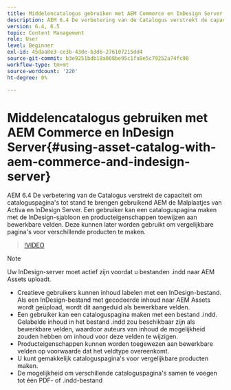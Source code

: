 ```yaml
---
title: Middelencatalogus gebruiken met AEM Commerce en InDesign Server
description: AEM 6.4 De verbetering van de Catalogus verstrekt de capaciteit om cataloguspagina's tot stand te brengen gebruikend AEM de Malplaatjes van Activa en InDesign Server.  Een gebruiker kan een cataloguspagina maken met de InDesign-sjabloon en producteigenschappen toewijzen aan bewerkbare velden. Deze kunnen later worden gebruikt om vergelijkbare pagina's voor verschillende producten te maken.
version: 6.4, 6.5
topic: Content Management
role: User
level: Beginner
exl-id: 45daa8e3-ce3b-43de-b3d6-276107215dd4
source-git-commit: b3e9251bdb18a008be95c1fa9e5c79252a74fc98
workflow-type: tm+mt
source-wordcount: '220'
ht-degree: 0%

---
```


# Middelencatalogus gebruiken met AEM Commerce en InDesign Server{#using-asset-catalog-with-aem-commerce-and-indesign-server}

AEM 6.4 De verbetering van de Catalogus verstrekt de capaciteit om cataloguspagina&#39;s tot stand te brengen gebruikend AEM de Malplaatjes van Activa en InDesign Server.  Een gebruiker kan een cataloguspagina maken met de InDesign-sjabloon en producteigenschappen toewijzen aan bewerkbare velden. Deze kunnen later worden gebruikt om vergelijkbare pagina&#39;s voor verschillende producten te maken.

>[!VIDEO](https://video.tv.adobe.com/v/22540?quality=12&learn=on)

>[!NOTE]
>
>Uw InDesign-server moet actief zijn voordat u bestanden \.indd naar AEM Assets uploadt.

* Creatieve gebruikers kunnen inhoud labelen met een InDesign-bestand. Als een InDesign-bestand met gecodeerde inhoud naar AEM Assets wordt geüpload, wordt dit aangeduid als bewerkbare velden.
* Een gebruiker kan een cataloguspagina maken met een bestand \.indd. Gelabelde inhoud in het bestand \.indd zou beschikbaar zijn als bewerkbare velden, waardoor auteurs van inhoud de mogelijkheid zouden hebben om inhoud voor deze velden te wijzigen.
* Producteigenschappen kunnen worden toegewezen aan bewerkbare velden op voorwaarde dat het veldtype overeenkomt.
* U kunt gemakkelijk cataloguspagina&#39;s voor vergelijkbare producten maken.
* De mogelijkheid om verschillende cataloguspagina&#39;s samen te voegen tot één PDF- of \.indd-bestand
